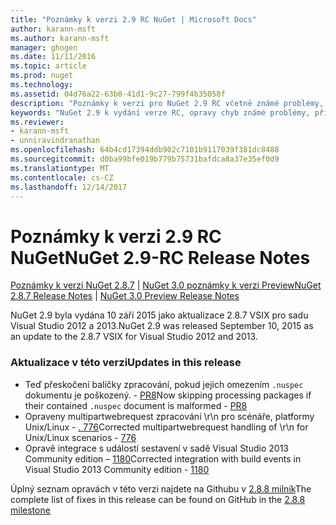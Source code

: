 ```yaml
---
title: "Poznámky k verzi 2.9 RC NuGet | Microsoft Docs"
author: karann-msft
ms.author: karann-msft
manager: ghogen
ms.date: 11/11/2016
ms.topic: article
ms.prod: nuget
ms.technology: 
ms.assetid: 04d76a22-63b0-41d1-9c27-799f4b35058f
description: "Poznámky k verzi pro NuGet 2.9 RC včetně známé problémy, opravy chyb, přidaných funkcí a chcete."
keywords: "NuGet 2.9 k vydání verze RC, opravy chyb známé problémy, přidat funkce, chcete"
ms.reviewer:
- karann-msft
- unniravindranathan
ms.openlocfilehash: 64b4cd17394ddb902c7101b9117039f381dc8488
ms.sourcegitcommit: d0ba99bfe019b779b75731bafdca8a37e35ef0d9
ms.translationtype: MT
ms.contentlocale: cs-CZ
ms.lasthandoff: 12/14/2017
---
```

# <a name="nuget-29-rc-release-notes"></a><span data-ttu-id="b4e4c-104">Poznámky k verzi 2.9 RC NuGet</span><span class="sxs-lookup"><span data-stu-id="b4e4c-104">NuGet 2.9-RC Release Notes</span></span>

<span data-ttu-id="b4e4c-105">[Poznámky k verzi NuGet 2.8.7](../release-notes/nuget-2.8.7.md) | [NuGet 3.0 poznámky k verzi Preview](../release-notes/nuget-3.0-preview.md)</span><span class="sxs-lookup"><span data-stu-id="b4e4c-105">[NuGet 2.8.7 Release Notes](../release-notes/nuget-2.8.7.md) | [NuGet 3.0 Preview Release Notes](../release-notes/nuget-3.0-preview.md)</span></span>

<span data-ttu-id="b4e4c-106">NuGet 2.9 byla vydána 10 září 2015 jako aktualizace 2.8.7 VSIX pro sadu Visual Studio 2012 a 2013.</span><span class="sxs-lookup"><span data-stu-id="b4e4c-106">NuGet 2.9 was released September 10, 2015 as an update to the 2.8.7 VSIX for Visual Studio 2012 and 2013.</span></span>

### <a name="updates-in-this-release"></a><span data-ttu-id="b4e4c-107">Aktualizace v této verzi</span><span class="sxs-lookup"><span data-stu-id="b4e4c-107">Updates in this release</span></span>

* <span data-ttu-id="b4e4c-108">Teď přeskočení balíčky zpracování, pokud jejich omezením `.nuspec` dokumentu je poškozený. - [PR8](https://github.com/NuGet/NuGet2/pull/8)</span><span class="sxs-lookup"><span data-stu-id="b4e4c-108">Now skipping processing packages if their contained `.nuspec` document is malformed - [PR8](https://github.com/NuGet/NuGet2/pull/8)</span></span>
* <span data-ttu-id="b4e4c-109">Opraveny multipartwebrequest zpracování \r\n pro scénáře, platformy Unix/Linux - [. 776](https://github.com/NuGet/Home/issues/776)</span><span class="sxs-lookup"><span data-stu-id="b4e4c-109">Corrected multipartwebrequest handling of \r\n for Unix/Linux scenarios - [776](https://github.com/NuGet/Home/issues/776)</span></span>
* <span data-ttu-id="b4e4c-110">Opravě integrace s událostí sestavení v sadě Visual Studio 2013 Community edition – [1180](https://github.com/NuGet/Home/issues/1180)</span><span class="sxs-lookup"><span data-stu-id="b4e4c-110">Corrected integration with build events in Visual Studio 2013 Community edition - [1180](https://github.com/NuGet/Home/issues/1180)</span></span>


<span data-ttu-id="b4e4c-111">Úplný seznam opravách v této verzi najdete na Githubu v [2.8.8 milník](https://github.com/NuGet/Home/issues?q=milestone%3A2.8.8+is%3Aclosed)</span><span class="sxs-lookup"><span data-stu-id="b4e4c-111">The complete list of fixes in this release can be found on GitHub in the [2.8.8 milestone](https://github.com/NuGet/Home/issues?q=milestone%3A2.8.8+is%3Aclosed)</span></span>
